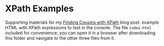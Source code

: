 # XPath Examples

Supporting materials for my [Finding Cousins with XPath](https://www.rweber.net/developer-toolbox/deep-dive-into-narrow-slice-of-xpath) blog post: example HTML with XPath expressions to test in the console. The file `index.html` included for convenience; you can open it in a browser after downloading this folder and navigate to the other three files from it.